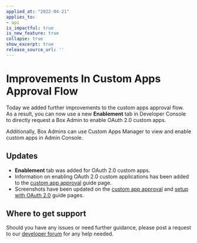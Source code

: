 ```yaml
---
applied_at: "2022-04-21"
applies_to: 
- api
is_impactful: true
is_new_feature: true
collapse: true
show_excerpt: true
release_source_url: ''
---
```


# Improvements In Custom Apps Approval Flow

Today we added further improvements to the custom apps approval flow. As a result, you can now use a new **Enablement** tab in Developer Console to directly request a Box Admin to enable OAuth 2.0 custom apps. 

Additionally, Box Admins can use Custom Apps Manager to view and enable custom apps in Admin Console.

## Updates

* **Enablement** tab was added for OAuth 2.0 custom apps.
* Information on enabling OAuth 2.0 custom applications has been added to the [custom app approval][2] guide page.
* Screenshots have been updated on the [custom app approval][2] and [setup with OAuth 2.0][3] guide pages.

## Where to get support

Should you have any issues or need further guidance, please post a request to
our [developer forum][1] for any help needed.

[1]: https://support.box.com/hc/en-us/community/topics/360001932973-Platform-and-Developer-Forum
[2]: g://authorization/custom-app-approval
[3]: g://authentication/oauth2/oauth2-setup
